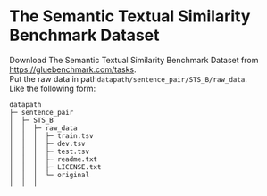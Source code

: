 # The Semantic Textual Similarity Benchmark Dataset
Download The Semantic Textual Similarity Benchmark Dataset from https://gluebenchmark.com/tasks.  
Put the raw data in path`datapath/sentence_pair/STS_B/raw_data`.   
Like the following form:
```angular2html
datapath
├─ sentence_pair
│  ├─ STS_B
│  │  ├─ raw_data
│  │  │  ├─ train.tsv
│  │  │  ├─ dev.tsv
│  │  │  ├─ test.tsv
│  │  │  ├─ readme.txt
│  │  │  ├─ LICENSE.txt
│  │  │  └─ original
│  │  │
```